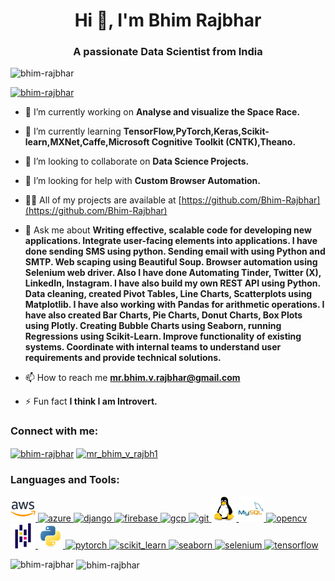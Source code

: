 <h1 align="center">Hi 👋, I'm Bhim Rajbhar</h1>
<h3 align="center">A passionate Data Scientist from India</h3>

<p align="left"> <img src="https://komarev.com/ghpvc/?username=bhim-rajbhar&label=Profile%20views&color=0e75b6&style=flat" alt="bhim-rajbhar" /> </p>

<p align="left"> <a href="https://github.com/ryo-ma/github-profile-trophy"><img src="https://github-profile-trophy.vercel.app/?username=bhim-rajbhar" alt="bhim-rajbhar" /></a> </p>

- 🔭 I’m currently working on **Analyse and visualize the Space Race.**

- 🌱 I’m currently learning **TensorFlow,PyTorch,Keras,Scikit-learn,MXNet,Caffe,Microsoft Cognitive Toolkit (CNTK),Theano.**

- 👯 I’m looking to collaborate on **Data Science Projects.**

- 🤝 I’m looking for help with **Custom Browser Automation.**

- 👨‍💻 All of my projects are available at [https://github.com/Bhim-Rajbhar](https://github.com/Bhim-Rajbhar)

- 💬 Ask me about **Writing effective, scalable code for developing new applications. Integrate user-facing elements into applications. I have done sending SMS using python. Sending email with using Python and SMTP. Web scaping using Beautiful Soup. Browser automation using Selenium web driver. Also I have done Automating Tinder, Twitter (X), LinkedIn, Instagram. I have also build my own REST API using Python. Data cleaning, created Pivot Tables, Line Charts, Scatterplots using Matplotlib. I have also working with Pandas for arithmetic operations. I have also created Bar Charts, Pie Charts, Donut Charts, Box Plots using Plotly. Creating Bubble Charts using Seaborn, running Regressions using Scikit-Learn. Improve functionality of existing systems. Coordinate with internal teams to understand user requirements and provide technical solutions.**

- 📫 How to reach me **mr.bhim.v.rajbhar@gmail.com**

- ⚡ Fun fact **I think I am Introvert.**

<h3 align="left">Connect with me:</h3>
<p align="left">
<a href="https://linkedin.com/in/bhim-rajbhar" target="blank"><img align="center" src="https://raw.githubusercontent.com/rahuldkjain/github-profile-readme-generator/master/src/images/icons/Social/linked-in-alt.svg" alt="bhim-rajbhar" height="30" width="40" /></a>
<a href="https://www.hackerrank.com/mr_bhim_v_rajbh1" target="blank"><img align="center" src="https://raw.githubusercontent.com/rahuldkjain/github-profile-readme-generator/master/src/images/icons/Social/hackerrank.svg" alt="mr_bhim_v_rajbh1" height="30" width="40" /></a>
</p>

<h3 align="left">Languages and Tools:</h3>
<p align="left"> <a href="https://aws.amazon.com" target="_blank" rel="noreferrer"> <img src="https://raw.githubusercontent.com/devicons/devicon/master/icons/amazonwebservices/amazonwebservices-original-wordmark.svg" alt="aws" width="40" height="40"/> </a> <a href="https://azure.microsoft.com/en-in/" target="_blank" rel="noreferrer"> <img src="https://www.vectorlogo.zone/logos/microsoft_azure/microsoft_azure-icon.svg" alt="azure" width="40" height="40"/> </a> <a href="https://www.djangoproject.com/" target="_blank" rel="noreferrer"> <img src="https://cdn.worldvectorlogo.com/logos/django.svg" alt="django" width="40" height="40"/> </a> <a href="https://firebase.google.com/" target="_blank" rel="noreferrer"> <img src="https://www.vectorlogo.zone/logos/firebase/firebase-icon.svg" alt="firebase" width="40" height="40"/> </a> <a href="https://cloud.google.com" target="_blank" rel="noreferrer"> <img src="https://www.vectorlogo.zone/logos/google_cloud/google_cloud-icon.svg" alt="gcp" width="40" height="40"/> </a> <a href="https://git-scm.com/" target="_blank" rel="noreferrer"> <img src="https://www.vectorlogo.zone/logos/git-scm/git-scm-icon.svg" alt="git" width="40" height="40"/> </a> <a href="https://www.linux.org/" target="_blank" rel="noreferrer"> <img src="https://raw.githubusercontent.com/devicons/devicon/master/icons/linux/linux-original.svg" alt="linux" width="40" height="40"/> </a> <a href="https://www.mysql.com/" target="_blank" rel="noreferrer"> <img src="https://raw.githubusercontent.com/devicons/devicon/master/icons/mysql/mysql-original-wordmark.svg" alt="mysql" width="40" height="40"/> </a> <a href="https://opencv.org/" target="_blank" rel="noreferrer"> <img src="https://www.vectorlogo.zone/logos/opencv/opencv-icon.svg" alt="opencv" width="40" height="40"/> </a> <a href="https://pandas.pydata.org/" target="_blank" rel="noreferrer"> <img src="https://raw.githubusercontent.com/devicons/devicon/2ae2a900d2f041da66e950e4d48052658d850630/icons/pandas/pandas-original.svg" alt="pandas" width="40" height="40"/> </a> <a href="https://www.python.org" target="_blank" rel="noreferrer"> <img src="https://raw.githubusercontent.com/devicons/devicon/master/icons/python/python-original.svg" alt="python" width="40" height="40"/> </a> <a href="https://pytorch.org/" target="_blank" rel="noreferrer"> <img src="https://www.vectorlogo.zone/logos/pytorch/pytorch-icon.svg" alt="pytorch" width="40" height="40"/> </a> <a href="https://scikit-learn.org/" target="_blank" rel="noreferrer"> <img src="https://upload.wikimedia.org/wikipedia/commons/0/05/Scikit_learn_logo_small.svg" alt="scikit_learn" width="40" height="40"/> </a> <a href="https://seaborn.pydata.org/" target="_blank" rel="noreferrer"> <img src="https://seaborn.pydata.org/_images/logo-mark-lightbg.svg" alt="seaborn" width="40" height="40"/> </a> <a href="https://www.selenium.dev" target="_blank" rel="noreferrer"> <img src="https://raw.githubusercontent.com/detain/svg-logos/780f25886640cef088af994181646db2f6b1a3f8/svg/selenium-logo.svg" alt="selenium" width="40" height="40"/> </a> <a href="https://www.tensorflow.org" target="_blank" rel="noreferrer"> <img src="https://www.vectorlogo.zone/logos/tensorflow/tensorflow-icon.svg" alt="tensorflow" width="40" height="40"/> </a> </p>

<p><img align="left" src="https://github-readme-stats.vercel.app/api/top-langs?username=bhim-rajbhar&show_icons=true&locale=en&layout=compact" alt="bhim-rajbhar" /></p>

<p>&nbsp;<img align="center" src="https://github-readme-stats.vercel.app/api?username=bhim-rajbhar&show_icons=true&locale=en" alt="bhim-rajbhar" /></p>
